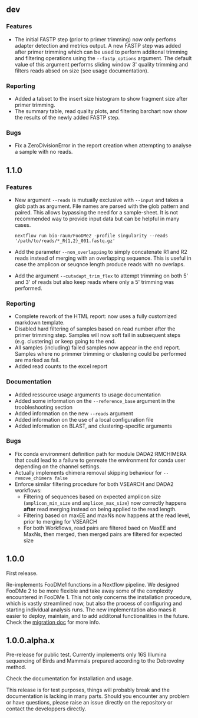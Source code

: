 ## dev

### Features

- The initial FASTP step (prior to primer trimming) now only perfoms adapter detection and metrics output. A new FASTP step was added after primer trimming which can be used to perform additonal trimming and filtering operations using the `--fastp_options` argument. The default value of this argument performs sliding window 3' quality trimming and filters reads absed on size (see usage documentation).

### Reporting

- Added a tabset to the insert size histogram to show fragment size after primer trimming.
- The summary table, read quality plots, and filtering barchart now show the results of the newly added FASTP step.

### Bugs

- Fix a ZeroDivisionError in the report creation when attempting to analyse a sample with no reads.

## 1.1.0

### Features

- New argument `--reads` is mutually exclusive with `--input` and takes a glob path as argument. File names are parsed with the glob pattern and paired. This allows bypassing the need for a sample-sheet. It is not recommended way to provide input data but can be helpful in many cases.

  ```
  nextflow run bio-raum/FooDMe2 -profile singularity --reads '/path/to/reads/*_R{1,2}_001.fastq.gz'
  ```

- Add the parameter `--non_overlapping` to simply concatenate R1 and R2 reads instead of merging with an overlapping sequence. This is useful in case the amplicon or seuqnce length produce reads with no overlaps.
- Add the argument `--cutadapt_trim_flex` to attempt trimming on both 5' and 3' of reads but also keep reads where only a 5' trimming was performed.

### Reporting

- Complete rework of the HTML report: now uses a fully customized markdown template.
- Disabled hard filtering of samples based on read number after the primer trimming step. Samples will now soft fail in subsequent steps (e.g. clustering) or keep going to the end.
- All samples (including) failed samples now appear in the end report. Samples where no primmer trimming or clustering could be performed are marked as fail.
- Added read counts to the excel report

### Documentation

- Added ressource usage arguments to usage documentation
- Added some information on the `--reference_base` argument in the troobleshooting section
- Added information on the new `--reads` argument
- Added information on the use of a local configuration file
- Added information on BLAST, and clustering-specific arguments

### Bugs

- Fix conda environment definition path for module DADA2:RMCHIMERA that could lead to a failure to genreate the environment for conda user depending on the channel settings.
- Actually implements chimera removal skipping behaviour for `--remove_chimera false`
- Enforce similar filtering procedure for both VSEARCH and DADA2 workflows:
  - Filtering of sequences based on expected amplicon size (`amplicon_min_size` and `amplicon_max_size`) now correctly happens **after** read merging instead on being applied to the read length.
  - Filtering based on maxEE and maxNs now happens at the read level, prior to merging for VSEARCH
  - For both Workflows, read pairs are filtered baed on MaxEE and MaxNs, then merged, then merged pairs are filtered for expected size

## 1.0.0

First release.

Re-implements FooDMe1 functions in a Nextflow pipeline. We designed FooDMe 2 to be more flexible and take away some of the complexity encountered in FooDMe 1. This not only concerns the installation procedure, which is vastly streamlined now, but also the process of configuring and starting individual analysis runs. The new implementation also maes it easier to deploy, maintain, and to add additonal functionalities in the future.
Check the [migration doc](https://bio-raum.github.io/FooDMe2/dev/help/migration/) for more info.

## 1.0.0.alpha.x

Pre-release for public test. Currently implements only 16S Illumina sequencing of Birds and Mammals prepared according to the Dobrovolny method.

Check the documentation for installation and usage.

This release is for test purposes, things will probably break and the documentation is lacking in many parts.
Should you encounter any problem or have questions, please raise an issue directly on the repository or contact the developpers directly.
